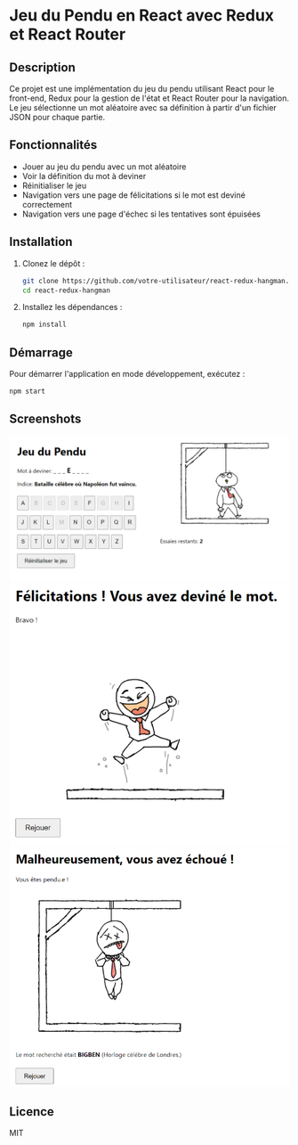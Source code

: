 # Jeu du Pendu en React avec Redux et React Router

## Description

Ce projet est une implémentation du jeu du pendu utilisant React pour le front-end, Redux pour la gestion de l'état et React Router pour la navigation. Le jeu sélectionne un mot aléatoire avec sa définition à partir d'un fichier JSON pour chaque partie.

## Fonctionnalités

- Jouer au jeu du pendu avec un mot aléatoire
- Voir la définition du mot à deviner
- Réinitialiser le jeu
- Navigation vers une page de félicitations si le mot est deviné correctement
- Navigation vers une page d'échec si les tentatives sont épuisées

## Installation

1. Clonez le dépôt :

    ```bash
    git clone https://github.com/votre-utilisateur/react-redux-hangman.git
    cd react-redux-hangman
    ```

2. Installez les dépendances :

    ```bash
    npm install
    ```

## Démarrage

Pour démarrer l'application en mode développement, exécutez :

```bash
npm start
```

## Screenshots 

![Page de base](src/screenshots/screen1.PNG)
![Page de succès](src/screenshots/screen2.PNG)
![Page d'échec](src/screenshots/screen3.PNG)

## Licence

MIT
